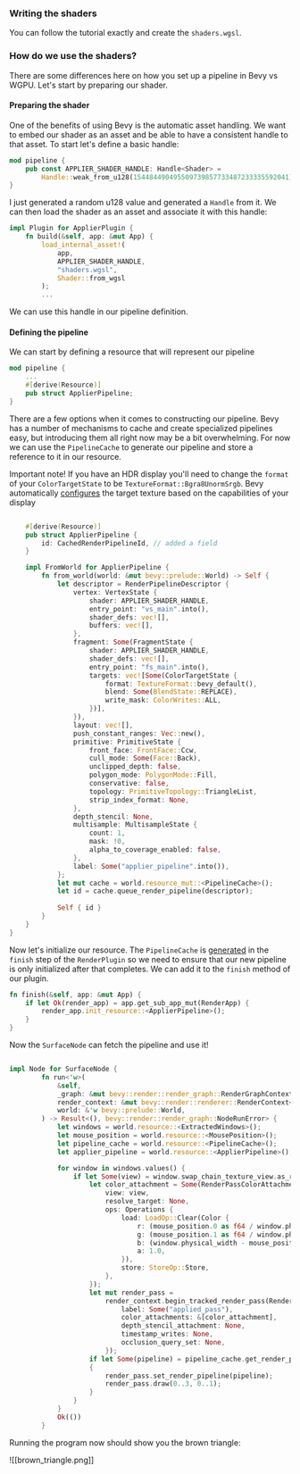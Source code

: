 ### Writing the shaders
You can follow the tutorial exactly and create the `shaders.wgsl`.

### How do we use the shaders?
There are some differences here on how you set up a pipeline in Bevy vs WGPU. Let's start by preparing our shader. 
#### Preparing the shader
One of the benefits of using Bevy is the automatic asset handling. We want to embed our shader as an asset and be able to have a consistent handle to that asset. To start let's define a basic handle:
```Rust
mod pipeline {
	pub const APPLIER_SHADER_HANDLE: Handle<Shader> =
		Handle::weak_from_u128(154484490495509739857733487233335592041);
}
```

I just generated a random u128 value and generated a `Handle` from it. We can then load the shader as an asset and associate it with this handle:

```Rust
impl Plugin for ApplierPlugin {
    fn build(&self, app: &mut App) {
        load_internal_asset!(
            app,
            APPLIER_SHADER_HANDLE,
            "shaders.wgsl",
            Shader::from_wgsl
        );
	    ...
```

We can use this handle in our pipeline definition. 

#### Defining the pipeline

We can start by defining a resource that will represent our pipeline
```Rust
mod pipeline {
	...
	#[derive(Resource)]
	pub struct ApplierPipeline;
}
```

There are a few options when it comes to constructing our pipeline. Bevy has a number of mechanisms to cache and create specialized pipelines easy, but introducing them all right now may be a bit overwhelming. For now we can use the `PipelineCache` to generate our pipeline and store a reference to it in our resource.

Important note! If you have an HDR display you'll need to change the `format` of your `ColorTargetState` to be `TextureFormat::Bgra8UnormSrgb`. Bevy automatically [configures](https://github.com/bevyengine/bevy/blob/1b3c2b0fed4821d2a8a7554330310ae7f675373d/crates/bevy_render/src/view/window/mod.rs#L441) the target texture based on the capabilities of your display

```Rust

    #[derive(Resource)]
    pub struct ApplierPipeline {
        id: CachedRenderPipelineId, // added a field
    }

    impl FromWorld for ApplierPipeline {
        fn from_world(world: &mut bevy::prelude::World) -> Self {
            let descriptor = RenderPipelineDescriptor {
                vertex: VertexState {
                    shader: APPLIER_SHADER_HANDLE,
                    entry_point: "vs_main".into(),
                    shader_defs: vec![],
                    buffers: vec![],
                },
                fragment: Some(FragmentState {
                    shader: APPLIER_SHADER_HANDLE,
                    shader_defs: vec![],
                    entry_point: "fs_main".into(),
                    targets: vec![Some(ColorTargetState {
                        format: TextureFormat::bevy_default(),
                        blend: Some(BlendState::REPLACE),
                        write_mask: ColorWrites::ALL,
                    })],
                }),
                layout: vec![],
                push_constant_ranges: Vec::new(),
                primitive: PrimitiveState {
                    front_face: FrontFace::Ccw,
                    cull_mode: Some(Face::Back),
                    unclipped_depth: false,
                    polygon_mode: PolygonMode::Fill,
                    conservative: false,
                    topology: PrimitiveTopology::TriangleList,
                    strip_index_format: None,
                },
                depth_stencil: None,
                multisample: MultisampleState {
                    count: 1,
                    mask: !0,
                    alpha_to_coverage_enabled: false,
                },
                label: Some("applier_pipeline".into()),
            };
			let mut cache = world.resource_mut::<PipelineCache>();
			let id = cache.queue_render_pipeline(descriptor);
			
            Self { id }
        }
    }
}
```

Now let's initialize our resource. The `PipelineCache` is [generated](https://github.com/bevyengine/bevy/blob/1b3c2b0fed4821d2a8a7554330310ae7f675373d/crates/bevy_render/src/lib.rs#L364) in the `finish` step of the `RenderPlugin` so we need to ensure that our new pipeline is only initialized after that completes. We can add it to the `finish` method of our plugin.

```Rust 
fn finish(&self, app: &mut App) {
	if let Ok(render_app) = app.get_sub_app_mut(RenderApp) {
		render_app.init_resource::<ApplierPipeline>();
	}
}
```

Now the `SurfaceNode` can fetch the pipeline and use it!

```Rust 

impl Node for SurfaceNode {
        fn run<'w>(
            &self,
            _graph: &mut bevy::render::render_graph::RenderGraphContext,
            render_context: &mut bevy::render::renderer::RenderContext<'w>,
            world: &'w bevy::prelude::World,
        ) -> Result<(), bevy::render::render_graph::NodeRunError> {
            let windows = world.resource::<ExtractedWindows>();
            let mouse_position = world.resource::<MousePosition>();
            let pipeline_cache = world.resource::<PipelineCache>();
            let applier_pipeline = world.resource::<ApplierPipeline>();

            for window in windows.values() {
                if let Some(view) = window.swap_chain_texture_view.as_ref() {
                    let color_attachment = Some(RenderPassColorAttachment {
                        view: view,
                        resolve_target: None,
                        ops: Operations {
                            load: LoadOp::Clear(Color {
                                r: (mouse_position.0 as f64 / window.physical_width as f64),
                                g: (mouse_position.1 as f64 / window.physical_height as f64),
                                b: (window.physical_width - mouse_position.0 as f64 / window.physical_width as f64),
                                a: 1.0,
                            }),
                            store: StoreOp::Store,
                        },
                    });
                    let mut render_pass =
                        render_context.begin_tracked_render_pass(RenderPassDescriptor {
                            label: Some("applied_pass"),
                            color_attachments: &[color_attachment],
                            depth_stencil_attachment: None,
                            timestamp_writes: None,
                            occlusion_query_set: None,
                        });
                    if let Some(pipeline) = pipeline_cache.get_render_pipeline(applier_pipeline.id)
                    {
                        render_pass.set_render_pipeline(pipeline);
                        render_pass.draw(0..3, 0..1);
                    }
                }
            }
            Ok(())
        }

```
Running the program now should show you the brown triangle:

![[brown_triangle.png]]